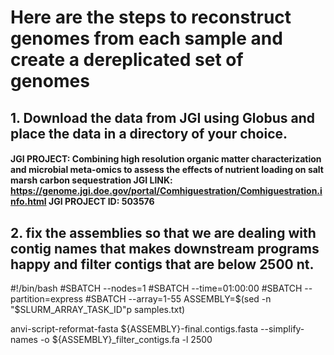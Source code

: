 # Here are  the steps to reconstruct genomes from each sample and create a dereplicated set of genomes
## 1. Download the data from JGI using Globus and place the data in a directory of your choice.
####  JGI PROJECT: Combining high resolution organic matter characterization and microbial meta-omics to assess the effects of nutrient loading on salt marsh carbon sequestration JGI LINK: https://genome.jgi.doe.gov/portal/Comhiguestration/Comhiguestration.info.html JGI PROJECT ID: 503576

## 2. fix the assemblies so that we are dealing with contig names that makes downstream programs happy and filter contigs that are below 2500 nt.
 #!/bin/bash
 #SBATCH --nodes=1
 #SBATCH --time=01:00:00
 #SBATCH --partition=express
 #SBATCH --array=1-55
 ASSEMBLY=$(sed -n "$SLURM_ARRAY_TASK_ID"p samples.txt)
 
 anvi-script-reformat-fasta ${ASSEMBLY}-final.contigs.fasta --simplify-names -o ${ASSEMBLY}_filter_contigs.fa -l 2500
